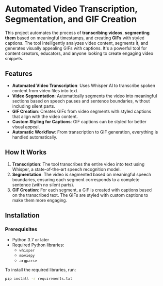 # Automated Video Transcription, Segmentation, and GIF Creation

This project automates the process of **transcribing videos**, **segmenting them** based on meaningful timestamps, and creating **GIFs** with styled captions. The tool intelligently analyzes video content, segments it, and generates visually appealing GIFs with captions. It's a powerful tool for content creators, educators, and anyone looking to create engaging video snippets.



## Features

- **Automated Video Transcription**: Uses Whisper AI to transcribe spoken content from video files into text.
- **Video Segmentation**: Automatically segments the video into meaningful sections based on speech pauses and sentence boundaries, without including silent parts.
- **GIF Creation**: Creates GIFs from video segments with styled captions that align with the video content.
- **Custom Styling for Captions**: GIF captions can be styled for better visual appeal.
- **Automatic Workflow**: From transcription to GIF generation, everything is handled automatically.



## How It Works

1. **Transcription**: The tool transcribes the entire video into text using Whisper, a state-of-the-art speech recognition model.
2. **Segmentation**: The video is segmented based on meaningful speech boundaries, ensuring each segment corresponds to a complete sentence (with no silent parts).
3. **GIF Creation**: For each segment, a GIF is created with captions based on the transcribed text. The GIFs are styled with custom captions to make them more engaging.



## Installation

### Prerequisites

- Python 3.7 or later
- Required Python libraries:
  - `whisper`
  - `moviepy`
  - `argparse`

To install the required libraries, run:

```bash
pip install -r requirements.txt
